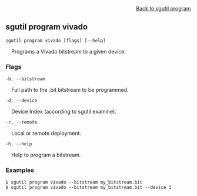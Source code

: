 <div id="readme" class="Box-body readme blob js-code-block-container">
<article class="markdown-body entry-content p-3 p-md-6" itemprop="text">
<p align="right">
<a href="https://github.com/fpgasystems/sgrt/blob/main/cli/manual/sgutil-program.md#sgutil-program">Back to sgutil program</a>
</p>

## sgutil program vivado

<code>sgutil program vivado [flags] [--help]</code>
<p>
  &nbsp; &nbsp; Programs a Vivado bitstream to a given device.
</p>

### Flags
<code>-b, --bitstream <string></code>
<p>
  &nbsp; &nbsp; Full path to the .bit bitstream to be programmed.
</p>

<code>-d, --device <string></code>
<p>
  &nbsp; &nbsp; Device Index (according to sgutil examine).
</p>

<code>-r, --remote <string></code>
<p>
  &nbsp; &nbsp; Local or remote deployment.
</p>

<code>-h, --help <string></code>
<p>
  &nbsp; &nbsp; Help to program a bitstream.
</p>

### Examples
```
$ sgutil program vivado --bitstream my_bitstream.bit 
$ sgutil program vivado --bitstream my_bitstream.bit --device 1 
```